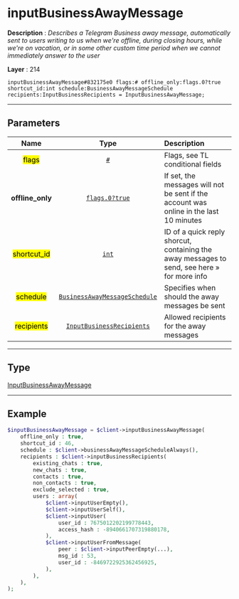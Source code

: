 # inputBusinessAwayMessage

**Description** : *Describes a Telegram Business away message, automatically sent to users writing to us when we&#039;re offline, during closing hours, while we&#039;re on vacation, or in some other custom time period when we cannot immediately answer to the user*

**Layer** : 214

```tl
inputBusinessAwayMessage#832175e0 flags:# offline_only:flags.0?true shortcut_id:int schedule:BusinessAwayMessageSchedule recipients:InputBusinessRecipients = InputBusinessAwayMessage;
```

---

## Parameters

| Name | Type | Description |
| :---: | :---: | :--- |
| <mark>flags</mark> | [`#`](type/#) | Flags, see TL conditional fields |
| **offline_only** | [`flags.0?true`](type/true) | If set, the messages will not be sent if the account was online in the last 10 minutes |
| <mark>shortcut_id</mark> | [`int`](type/int) | ID of a quick reply shorcut, containing the away messages to send, see here » for more info |
| <mark>schedule</mark> | [`BusinessAwayMessageSchedule`](type/BusinessAwayMessageSchedule) | Specifies when should the away messages be sent |
| <mark>recipients</mark> | [`InputBusinessRecipients`](type/InputBusinessRecipients) | Allowed recipients for the away messages |

---

## Type

[InputBusinessAwayMessage](type/InputBusinessAwayMessage)

---

## Example

```php
$inputBusinessAwayMessage = $client->inputBusinessAwayMessage(
	offline_only : true,
	shortcut_id : 46,
	schedule : $client->businessAwayMessageScheduleAlways(),
	recipients : $client->inputBusinessRecipients(
		existing_chats : true,
		new_chats : true,
		contacts : true,
		non_contacts : true,
		exclude_selected : true,
		users : array(
			$client->inputUserEmpty(),
			$client->inputUserSelf(),
			$client->inputUser(
				user_id : 7675012202199778443,
				access_hash : -8940661707319880178,
			),
			$client->inputUserFromMessage(
				peer : $client->inputPeerEmpty(...),
				msg_id : 53,
				user_id : -8469722925362456925,
			),
		),
	),
);
```